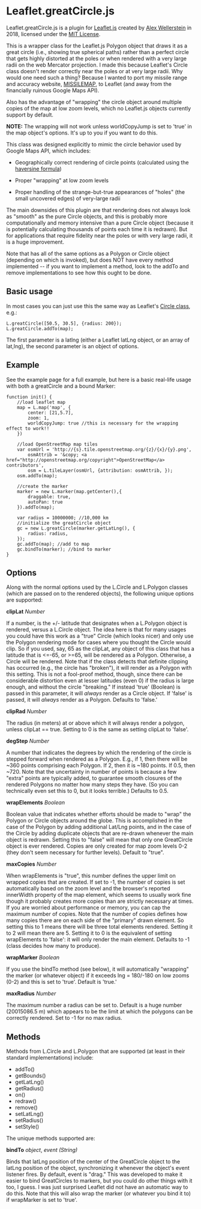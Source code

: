 # Leaflet.greatCircle.js

Leaflet.greatCircle.js is a plugin for [Leaflet.js](https://leafletjs.com/) created by [Alex Wellerstein](http://blog.nuclearsecrecy.com) in 2018, licensed under the [MIT License](https://opensource.org/licenses/MIT).

This is a wrapper class for the Leaflet.js Polygon object that draws it as a great circle (i.e., showing true spherical paths) rather than a perfect circle that gets highly distorted at the poles or when rendered with a very large radii on the web Mercator projection. I made this because Leaflet's Circle class doesn't render correctly near the poles or at very large radii. Why would one need such a thing? Because I wanted to port my missile range and accuracy website, [MISSILEMAP](https://nuclearsecrecy.com/missilemap), to Leaflet (and away from the financially ruinous Google Maps API).

Also has the advantage of "wrapping" the circle object around multiple copies of the map at low zoom levels, which no Leaflet.js objects currently support by default. 

**NOTE:** The wrapping will not work unless worldCopyJump is set to 'true' in the map object's options. It's up to you if you want to do this.

This class was designed explicitly to mimic the circle behavior used by Google Maps API, which includes:

* Geographically correct rendering of circle points (calculated using the [haversine formula](https://www.movable-type.co.uk/scripts/latlong.html))

* Proper "wrapping" at low zoom levels

* Proper handling of the strange-but-true appearances of "holes" (the small uncovered edges) of very-large radii

The main downsides of this plugin are that rendering does not always look as "smooth" as the pure Circle objects, and this is probably more computationally and memory intensive than a pure Circle object (because it is potentially calculating thousands of points each time it is redrawn). But for applications that require fidelity near the poles or with very large radii, it is a huge improvement. 

Note that has all of the same options as a Polygon or Circle object (depending on which is invoked), but does NOT have every method implemented -- if you  want to implement a method, look to the addTo and remove implementations to see how this ought to be done.

## Basic usage

In most cases you can just use this the same way as Leaflet's [Circle class](https://leafletjs.com/reference-1.3.4.html#circle), e.g.:

```
L.greatCircle([50.5, 30.5], {radius: 200});
L.greatCircle.addTo(map);
```

The first parameter is a latlng (either a Leaflet latLng object, or an array of lat,lng), the second parameter is an object of options.

## Example

See the example page for a full example, but here is a basic real-life usage with both a greatCircle and a bound Marker:

```
function init() {
	//load leaflet map 
	map = L.map('map', {
		center: [21,5.7],
		zoom: 1,
		worldCopyJump: true //this is necessary for the wrapping effect to work!!
	})

	//load OpenStreetMap map tiles
	var osmUrl = 'http://{s}.tile.openstreetmap.org/{z}/{x}/{y}.png',
		osmAttrib = '&copy; <a href="http://openstreetmap.org/copyright">OpenStreetMap</a> contributors',
		osm = L.tileLayer(osmUrl, {attribution: osmAttrib, });
	osm.addTo(map);

	//create the marker
	marker = new L.marker(map.getCenter(),{
		draggable: true,
		autoPan: true 
	}).addTo(map);

	var radius = 10000000; //10,000 km 
	//initialize the greatCircle object
	gc = new L.greatCircle(marker.getLatLng(), {
		radius: radius,
	});
	gc.addTo(map); //add to map
	gc.bindTo(marker); //bind to marker
}
```

## Options

Along with the normal options used by the L.Circle and L.Polygon classes (which are passed on to the rendered objects), the following unique options are supported:

**clipLat** _Number_

If a number, is the +/- latitude that designates when a L.Polygon object is rendered, versus a L.Circle object. The idea here is that for many usages you could have this work as a "true" Circle (which looks nicer) and only use the Polygon
rendering mode for cases where you thought the Circle would clip. So if you used, say, 65 as the clipLat, any object of this class
that has a latitude that is <=-65, or >=65, will be rendered as a Polygon. Otherwise, a Circle will be rendered. Note that if the
class detects that definite clipping has occurred (e.g., the circle has "broken"), it will render as a Polygon with this setting.
This is not a fool-proof method, though, since there can be considerable distortion even at lesser latitudes (even 0) if the radius
is large enough, and without the circle "breaking." If instead 'true' (Boolean) is passed in this parameter, it will *always* render
as a Circle object. If 'false' is passed, it will *always* render as a Polygon. Defaults to 'false.'

**clipRad** _Number_

The radius (in meters) at or above which it will always render a polygon, unless clipLat == true. Setting to 0 is the same as 
setting clipLat to 'false'.

**degStep** _Number_ 

A number that indicates the degrees by which the rendering of the circle is stepped forward when rendered as a Polygon. E.g., if 1, then there will be ~360 points comprising each Polygon. If 2, then it is ~180 points. If 0.5, then ~720. Note that the uncertainty in number of points is because a few "extra" points are typically added, to guarantee smooth closures of the rendered Polygons no matter how many steps they have. (So you can technically even set this to 0, but it looks terrible.) Defaults to 0.5.

**wrapElements** _Boolean_

Boolean value that indicates whether efforts should be made to "wrap" the Polygon or Circle objects around the globe. This is accomplished in the case of the Polygon by adding additional Lat/Lng points, and in the case of the Circle by adding duplicate objects that are re-drawn whenever the main object is redrawn. Setting this to "false" will mean that only one GreatCircle object is ever rendered. Copies are only created for map zoom levels 0-2 (they don't seem necessary for further levels). Default to "true".

**maxCopies** _Number_ 

When wrapElements is "true", this number defines the upper limit on wrapped copies that are created. If set to -1, the number of copies is set automatically based on the zoom level and the browser's reported innerWidth property of the map element, which seems to usually work fine though it probably creates more copies than are strictly necessary at times. If you are worried about performance or memory, you can cap the maximum number of copies. Note that the number of copies defines how many copies there are on each side of the "primary" drawn element. So setting this to 1 means there will be three total elements rendered. Setting it to 2 will mean there are 5. Setting it to 0 is the equivalent of setting wrapElements to 'false': it will only render the main element. Defaults to -1 (class decides how many to produce). 

**wrapMarker** _Boolean_

If you use the bindTo method (see below), it will automatically "wrapping" the marker (or whatever object) if it exceeds lng = 180/-180 on low zooms (0-2) and this is set to 'true'. Default is 'true.'

**maxRadius** _Number_

The maximum number a radius can be set to. Default is a huge number (20015086.5 m) which appears to be the limit at which the polygons can be correctly rendered. Set to -1 for no max radius.

## Methods

Methods from L.Circle and L.Polygon that are supported (at least in their standard implementations) include:

* addTo()
* getBounds()
* getLatLng()
* getRadius()
* on()
* redraw()
* remove()
* setLatLng()
* setRadius()
* setStyle()

The unique methods supported are:

**bindTo** _object_, _event (String)_ 

Binds that latLng position of the center of the GreatCircle object to the latLng position of the object, synchronizing it whenever the object's event listener fires. By default, event is "drag." This was developed to make it easier to bind GreatCircles  to markers, but you could do other things with it too, I guess. I was just surprised Leaflet did not have an automatic way to do this. Note that this will also wrap the marker (or whatever you bind it to) if wrapMarker is set to 'true'.
